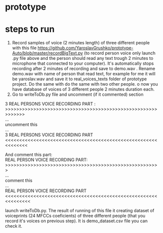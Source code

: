 # prototype
 
# steps to run

1. Record samples of voice (2 minutes length) of three different people with this file https://github.com/YaroslavGrushko/prototype-Auto/blob/master/recordBigText.py
(to record person voice only launch .py file above and the person should read any text trough 2 minutes to microphone that connected to your computer). It's automatically stops recording after 2 minutes of recording and save to demo.wav . Rename demo.wav with name of person that read text, for example for me it will be yaroslav.wav and save it to real_voices_texts folder of prototype project. Do the same with do the same with two other people. 
o now you have database of voices of 3 different people 2 minutes duration each.
2. Go to writeToDb.py file and uncomment (if it commented) section  

3 REAL PERSONS VOICE RECORDING PART : >>>>>>>>>>>>>>>>>>>>>>>>>>>>>>>>>>>>>>>>>>>>>>>>>>>>>>>>>>>>>  
...  
uncomment this  
...  
3 REAL PERSONS VOICE RECORDING PART  <<<<<<<<<<<<<<<<<<<<<<<<<<<<<<<<<<<<<<<<<<<<<<<<<<<<<<<<<<<<<<  
  
And comment this part:  
REAL PERSON VOICE RECORDING PART: >>>>>>>>>>>>>>>>>>>>>>>>>>>>>>>>>>>>>>>>>>>>>>>>>>>>>>>  
...  
comment this  
...  
REAL PERSON VOICE RECORDING PART <<<<<<<<<<<<<<<<<<<<<<<<<<<<<<<<<<<<<<<<<<<<<<<<<<<<<<<<<<<<<<<  
  
launch writeToDb.py. The result of running of this file it creating dataset of voiceprints (24 MFCCs coeficients) of three different people (that you record it's voices on previous step). It is demo_dataset.csv file you can check it. 

